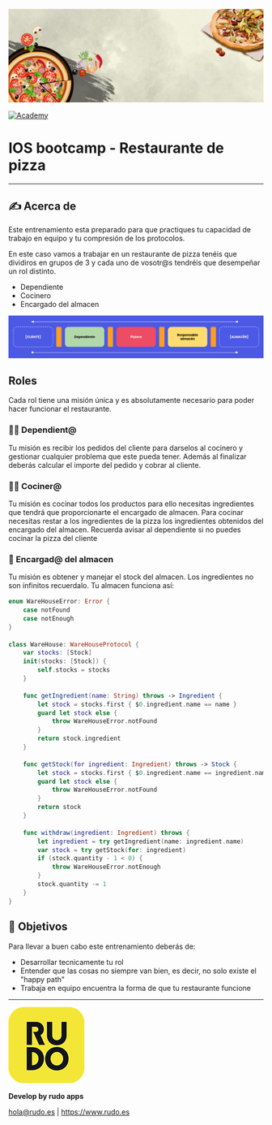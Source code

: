 ![Diagrama](README/banner.jpg)

[![Academy](https://img.shields.io/badge/android-bootcamp-orange?style=flat-square)](https://img.shields.io/badge/android-bootcamp-orange?style=flat-square)

# IOS bootcamp - Restaurante de pizza
---
## ✍️ Acerca de

Este entrenamiento esta preparado para que practiques tu capacidad de trabajo en equipo y tu compresión
de los protocolos.

En este caso vamos a trabajar en un restaurante de pizza tenéis que dividiros en grupos de 3 y cada uno
de vosotr@s tendréis que desempeñar un rol distinto.

- Dependiente
- Cocinero
- Encargado del almacen

![Diagrama](README/diagrama.png)

## Roles
Cada rol tiene una misión única y es absolutamente necesario para poder hacer funcionar el restaurante. 

### 🧑‍💼 Dependient@
Tu misión es recibir los pedidos del cliente para darselos al cocinero y gestionar cualquier problema que este pueda tener.
Además al finalizar deberás calcular el importe del pedido y cobrar al cliente.

### 🧑‍🍳‍ Cociner@
Tu misión es cocinar todos los productos para ello necesitas ingredientes que tendrá que proporcionarte el encargado de almacen.
Para cocinar necesitas restar a los ingredientes de la pizza los ingredientes obtenidos del encargado del almacen. Recuerda avisar al dependiente si no puedes cocinar la pizza del cliente

### 👷 Encargad@ del almacen
Tu misión es obtener y manejar el stock del almacen. Los ingredientes no son infinitos recuerdalo. Tu almacen funciona así:

```swift
enum WareHouseError: Error {
    case notFound
    case notEnough
}

class WareHouse: WareHouseProtocol {
    var stocks: [Stock]
    init(stocks: [Stock]) {
        self.stocks = stocks
    }

    func getIngredient(name: String) throws -> Ingredient {
        let stock = stocks.first { $0.ingredient.name == name }
        guard let stock else {
            throw WareHouseError.notFound
        }
        return stock.ingredient
    }

    func getStock(for ingredient: Ingredient) throws -> Stock {
        let stock = stocks.first { $0.ingredient.name == ingredient.name }
        guard let stock else {
            throw WareHouseError.notFound
        }
        return stock
    }

    func withdraw(ingredient: Ingredient) throws {
        let ingredient = try getIngredient(name: ingredient.name)
        var stock = try getStock(for: ingredient)
        if (stock.quantity - 1 < 0) {
            throw WareHouseError.notEnough
        }
        stock.quantity -= 1
    }
}
```

## 🎯 Objetivos
Para llevar a buen cabo este entrenamiento deberás de:
- Desarrollar tecnicamente tu rol
- Entender que las cosas no siempre van bien, es decir, no solo existe el "happy path"
- Trabaja en equipo encuentra la forma de que tu restaurante funcione

---
![Rudo](README/rudo.png)

**Develop by rudo apps**

hola@rudo.es | https://www.rudo.es
